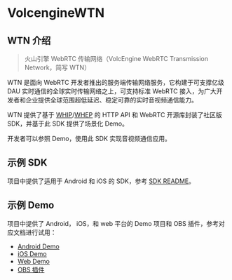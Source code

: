 # VolcengineWTN

## WTN 介绍

> 火山引擎 WebRTC 传输网络（VolcEngine WebRTC Transmission Network，简写 WTN）

WTN 是面向 WebRTC 开发者推出的服务端传输网络服务，它构建于可支撑亿级 DAU 实时通信的全球实时传输网络之上，可支持标准 WebRTC 接入，为广大开发者和企业提供全球范围超低延迟、稳定可靠的实时音视频通信能力。

WTN 提供了基于 [WHIP](https://www.ietf.org/archive/id/draft-ietf-wish-whip-04.html)/[WHEP](https://www.ietf.org/id/draft-murillo-whep-00.html) 的 HTTP API 和 WebRTC 开源库封装了社区版 SDK，并基于此 SDK 提供了场景化 Demo。

开发者可以参照 Demo，使用此 SDK 实现音视频通信应用。

## 示例 SDK

项目中提供了适用于 Android 和 iOS 的 SDK，参考 [SDK README](SDK/README.md)。

## 示例 Demo

项目中提供了 Android， iOS，和 web 平台的 Demo 项目和 OBS 插件，参考对应文档进行试用：
- [Android Demo](https://www.volcengine.com/docs/6752/132445)
- [iOS Demo](https://www.volcengine.com/docs/6752/132446)
- [Web Demo](https://www.volcengine.com/docs/6752/132447)
- [OBS 插件](https://www.volcengine.com/docs/6752/132448)

